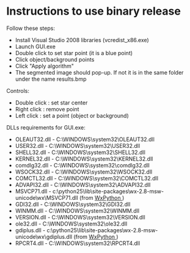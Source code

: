 # Instructions to use binary release #

Follow these steps:
  * Install Visual Studio 2008 libraries (vcredist\_x86.exe)
  * Launch GUI.exe
  * Double click to set star point (it is a blue point)
  * Click object/background points
  * Click "Apply algorithm"
  * The segmented image should pop-up. If not it is in the same folder under the name results.bmp

Controls:
  * Double click : set star center
  * Right click : remove point
  * Left click : set a point (object or background)

DLLs requirements for GUI.exe:
  * OLEAUT32.dll - C:\WINDOWS\system32\OLEAUT32.dll
  * USER32.dll - C:\WINDOWS\system32\USER32.dll
  * SHELL32.dll - C:\WINDOWS\system32\SHELL32.dll
  * KERNEL32.dll - C:\WINDOWS\system32\KERNEL32.dll
  * comdlg32.dll - C:\WINDOWS\system32\comdlg32.dll
  * WSOCK32.dll - C:\WINDOWS\system32\WSOCK32.dll
  * COMCTL32.dll - C:\WINDOWS\system32\COMCTL32.dll
  * ADVAPI32.dll - C:\WINDOWS\system32\ADVAPI32.dll
  * MSVCP71.dll - c:\python25\lib\site-packages\wx-2.8-msw-unicode\wx\MSVCP71.dll          (from [WxPython ](http://www.wxpython.org/download.php#binaries))
  * GDI32.dll - C:\WINDOWS\system32\GDI32.dll
  * WINMM.dll - C:\WINDOWS\system32\WINMM.dll
  * VERSION.dll - C:\WINDOWS\system32\VERSION.dll
  * ole32.dll - C:\WINDOWS\system32\ole32.dll
  * gdiplus.dll - c:\python25\lib\site-packages\wx-2.8-msw-unicode\wx\gdiplus.dll         (from [WxPython ](http://www.wxpython.org/download.php#binaries))
  * RPCRT4.dll - C:\WINDOWS\system32\RPCRT4.dll